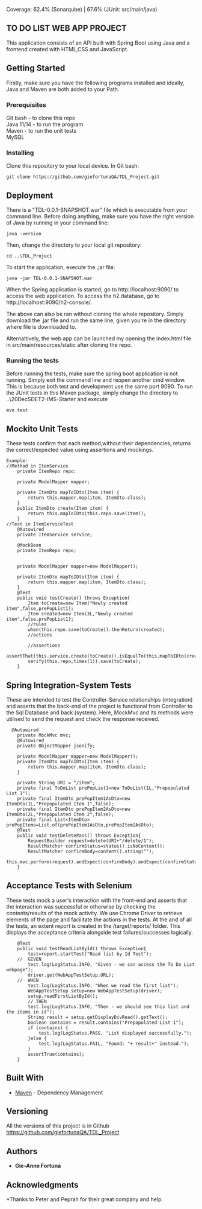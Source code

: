 Coverage: 62.4%  (Sonarqube) | 67.6% (JUnit: src/main/java)
## TO DO LIST WEB APP PROJECT 

This application consists of an API built with Spring Boot using Java and a frontend created with HTML,CSS and JavaScript.

## Getting Started

Firstly, make sure you have the following programs installed and ideally, Java and Maven are both added to your Path.

### Prerequisites

Git bash - to clone this repo <br />
Java 11/14 - to run the program <br />
Maven  - to run the unit tests <br />
MySQL

### Installing

Clone this repository to your local device. In Git bash:

```
git clone https://github.com/giefortunaQA/TDL_Project.git
```

## Deployment

There is a "TDL-0.0.1-SNAPSHOT.war" file which is executable from your command line. 
Before doing anything, make sure you have the right version of Java by running in your command line:
```
java -version
```

Then, change the directory to your local git repository:
```
cd ..\TDL_Project
```

To start the application, execute the .jar file:
```
java -jar TDL-0.0.1-SNAPSHOT.war
```
When the Spring application is started, go to http://localhost:9090/ to access the web application. To access the h2 database, go to http://localhost:9090/h2-console/.

The above can also be ran without cloning the whole repository. Simply download the .jar file and run the same line, given you're in the directory where file is downloaded to.

Alternaltively, the web app can be launched my opening the index.html file in src/main/resources/static after cloning the repo.

### Running the tests

Before running the tests, make sure the spring boot application is not running. Simply exit the command line and reopen another cmd window. This is because both test and development use the same port 9090. To run the JUnit tests in this Maven package, simply change the directory to ..\20DecSDET2-IMS-Starter and execute
```
mvn test
```

## Mockito Unit Tests 

These tests confirm that each method,without their dependencies, returns the correct/expected value using assertions and mockings. 

```
Example:
//Method in ItemService
	private ItemRepo repo;

	private ModelMapper mapper;

	private ItemDto mapToIDto(Item item) {
		return this.mapper.map(item, ItemDto.class);
	}
	public ItemDto create(Item item) {
		return this.mapToIDto(this.repo.save(item));
	}
//Test in ItemServiceTest
	@Autowired
	private ItemService service;
	
	@MockBean
	private ItemRepo repo;
	
	
	private ModelMapper mapper=new ModelMapper();
	
	private ItemDto mapToIDto(Item item) {
		return this.mapper.map(item, ItemDto.class);
	}
	@Test
	public void testCreate() throws Exception{
		Item toCreate=new Item("Newly created item",false,prePopList1);
		Item created=new Item(3L,"Newly created item",false,prePopList1);
		//rules
		when(this.repo.save(toCreate)).thenReturn(created);
		//actions
		
		//assertions
		assertThat(this.service.create(toCreate)).isEqualTo(this.mapToIDto(created));
		verify(this.repo,times(1)).save(toCreate);
	}
```
## Spring Integration-System Tests
These are intended to test the  Controller-Service relationships (integration) and asserts that the back-end of the project is functional from Controller to the Sql Database and back (system).
Here, MockMvc and its methods were utilised to send the request and check the response received.

```Example:
  @Autowired
	private MockMvc mvc;
	@Autowired
	private ObjectMapper jsonify;
	
	private ModelMapper mapper=new ModelMapper();
	private ItemDto mapToIDto(Item item) {
		return this.mapper.map(item, ItemDto.class);
	}
	
	private String URI = "/item";
	private final ToDoList prePopList1=new ToDoList(1L,"Prepopulated List 1");
	private final ItemDto prePopItem1AsDto=new ItemDto(1L,"Prepopulated Item 1",false);
	private final ItemDto prePopItem2AsDto=new ItemDto(2L,"Prepopulated Item 2",false);
	private final List<ItemDto> prePopItems=List.of(prePopItem1AsDto,prePopItem2AsDto);
	@Test
	public void testDeletePass() throws Exception{
		RequestBuilder request=delete(URI+"/delete/1");
		ResultMatcher confirmStatus=status().isNoContent();
		ResultMatcher confirmBody=content().string("");
		this.mvc.perform(request).andExpect(confirmBody).andExpect(confirmStatus);
	}
```

## Acceptance Tests with Selenium
These tests mock a user's interaction with the front-end and asserts that the interaction was successful or otherwise by checking the contents/results of the mock activity.
We use Chrome Driver to retrieve elements of the page and facilitate the actions in the tests. 
At the and of all the tests, an extent report is created in the /target/reports/ folder. This displays the acceptance criteria alongside test failures/successes logically.

```Example
	@Test
	public void testReadListById() throws Exception{
		test=report.startTest("Read list by Id Test");
    //	GIVEN
		test.log(LogStatus.INFO, "Given - we can access the To Do List webpage");
		driver.get(WebAppTestSetup.URL);
    //	WHEN
		test.log(LogStatus.INFO, "When we read the first list");
		WebAppTestSetup setup=new WebAppTestSetup(driver);
		setup.readFirstListById();
		// THEN
		test.log(LogStatus.INFO, "Then - we should see this list and the items in it");
		String result = setup.getDisplayDivRead().getText();
		boolean contains = result.contains("Prepopulated List 1");
		if (contains) {
			test.log(LogStatus.PASS, "List displayed successfully.");
		}else {
			test.log(LogStatus.FAIL, "Found: "+ result+" instead.");
		}
		assertTrue(contains);
	}
```
## Built With

* [Maven](https://maven.apache.org/) - Dependency Management

## Versioning

All the versions of this project is in Github https://github.com/giefortunaQA/TDL_Project

## Authors

* **Gie-Anne Fortuna** 



## Acknowledgments

*Thanks to Peter and Peprah for their great company and help.

